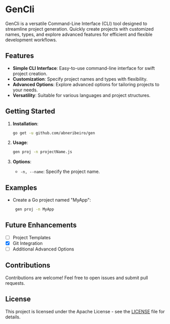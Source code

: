 # GenCli

GenCli is a versatile Command-Line Interface (CLI) tool designed to streamline project generation. Quickly create projects with customized names, types, and explore advanced features for efficient and flexible development workflows.

## Features

- **Simple CLI Interface**: Easy-to-use command-line interface for swift project creation.
- **Customization**: Specify project names and types with flexibility.
- **Advanced Options**: Explore advanced options for tailoring projects to your needs.
- **Versatility**: Suitable for various languages and project structures.

## Getting Started

1. **Installation**:

   ```bash
   go get -u github.com/abneribeiro/gen
   ```

2. **Usage**:

   ```bash
   gen proj -n projectName.js
   ```

3. **Options**:
   - `-n, --name`: Specify the project name.

## Examples

- Create a Go project named "MyApp":
  ```bash
   gen proj -n MyApp
  ```

## Future Enhancements

- [ ] Project Templates
- [x] Git Integration
- [ ] Additional Advanced Options

## Contributions

Contributions are welcome! Feel free to open issues and submit pull requests.

## License

This project is licensed under the Apache License - see the [LICENSE](LICENSE) file for details.

